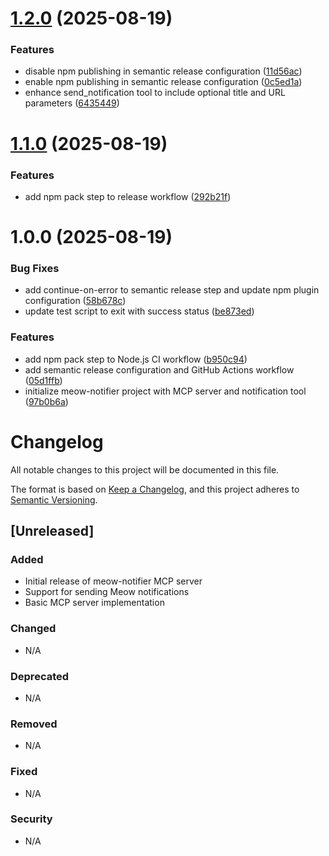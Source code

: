 # [1.2.0](https://github.com/liangshixing/meow-notifier/compare/v1.1.0...v1.2.0) (2025-08-19)


### Features

* disable npm publishing in semantic release configuration ([11d56ac](https://github.com/liangshixing/meow-notifier/commit/11d56ac8ad0e59030bf8be12e58281a744451fe8))
* enable npm publishing in semantic release configuration ([0c5ed1a](https://github.com/liangshixing/meow-notifier/commit/0c5ed1a6dab30a8c7be7fa720c695cfbd077fbe8))
* enhance send_notification tool to include optional title and URL parameters ([6435449](https://github.com/liangshixing/meow-notifier/commit/64354498e8b26d33334013056fec3c2fffc155b3))

# [1.1.0](https://github.com/liangshixing/meow-notifier/compare/v1.0.0...v1.1.0) (2025-08-19)


### Features

* add npm pack step to release workflow ([292b21f](https://github.com/liangshixing/meow-notifier/commit/292b21f796729b397b101a376634e527a6a141d8))

# 1.0.0 (2025-08-19)


### Bug Fixes

* add continue-on-error to semantic release step and update npm plugin configuration ([58b678c](https://github.com/liangshixing/meow-notifier/commit/58b678c6b82e787044edad670470878e12733a62))
* update test script to exit with success status ([be873ed](https://github.com/liangshixing/meow-notifier/commit/be873ed23b1dbb374c37dfd6ac79303afc802bf6))


### Features

* add npm pack step to Node.js CI workflow ([b950c94](https://github.com/liangshixing/meow-notifier/commit/b950c9448e797144ddd7408f65af9016b80c8c61))
* add semantic release configuration and GitHub Actions workflow ([05d1ffb](https://github.com/liangshixing/meow-notifier/commit/05d1ffb6b92fb1f4a863f540304cbbf473512f2c))
* initialize meow-notifier project with MCP server and notification tool ([97b0b6a](https://github.com/liangshixing/meow-notifier/commit/97b0b6a36da915782177f5dd0529d3d9b326362e))

# Changelog

All notable changes to this project will be documented in this file.

The format is based on [Keep a Changelog](https://keepachangelog.com/en/1.0.0/),
and this project adheres to [Semantic Versioning](https://semver.org/spec/v2.0.0.html).

## [Unreleased]

### Added
- Initial release of meow-notifier MCP server
- Support for sending Meow notifications
- Basic MCP server implementation

### Changed
- N/A

### Deprecated
- N/A

### Removed
- N/A

### Fixed
- N/A

### Security
- N/A

